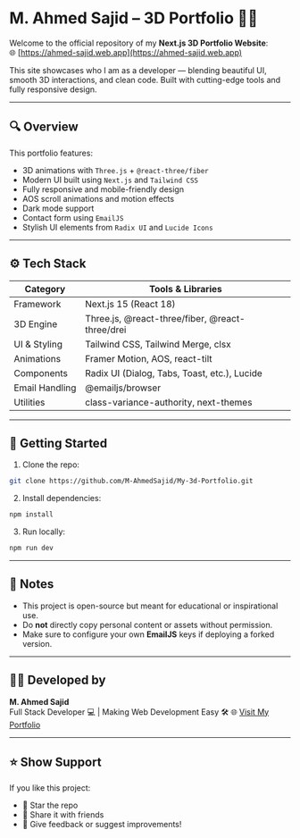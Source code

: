 # M. Ahmed Sajid – 3D Portfolio 🚀🎨

Welcome to the official repository of my **Next.js 3D Portfolio Website**:  
🌐 [https://ahmed-sajid.web.app](https://ahmed-sajid.web.app)

This site showcases who I am as a developer — blending beautiful UI, smooth 3D interactions, and clean code. Built with cutting-edge tools and fully responsive design.

---

## 🔍 Overview

This portfolio features:

- 3D animations with `Three.js` + `@react-three/fiber`
- Modern UI built using `Next.js` and `Tailwind CSS`
- Fully responsive and mobile-friendly design
- AOS scroll animations and motion effects
- Dark mode support
- Contact form using `EmailJS`
- Stylish UI elements from `Radix UI` and `Lucide Icons`

---

## ⚙️ Tech Stack

| Category       | Tools & Libraries                                  |
|----------------|----------------------------------------------------|
| Framework      | Next.js 15 (React 18)                              |
| 3D Engine      | Three.js, @react-three/fiber, @react-three/drei   |
| UI & Styling   | Tailwind CSS, Tailwind Merge, clsx                |
| Animations     | Framer Motion, AOS, react-tilt                    |
| Components     | Radix UI (Dialog, Tabs, Toast, etc.), Lucide      |
| Email Handling | @emailjs/browser                                  |
| Utilities      | class-variance-authority, next-themes             |

---

## 🚀 Getting Started

1. Clone the repo:

```bash
git clone https://github.com/M-AhmedSajid/My-3d-Portfolio.git
```

2. Install dependencies:

```bash
npm install
```

3. Run locally:

```bash
npm run dev
```

---

## 📌 Notes

- This project is open-source but meant for educational or inspirational use.
- Do **not** directly copy personal content or assets without permission.
- Make sure to configure your own **EmailJS** keys if deploying a forked version.

---

## 👨‍💻 Developed by

**M. Ahmed Sajid**  
Full Stack Developer 💻 | Making Web Development Easy 🛠️ 
🌐 [Visit My Portfolio](https://ahmed-sajid.web.app)

---

## ⭐️ Show Support

If you like this project:

- 🌟 Star the repo  
- 🔁 Share it with friends  
- 💬 Give feedback or suggest improvements!
